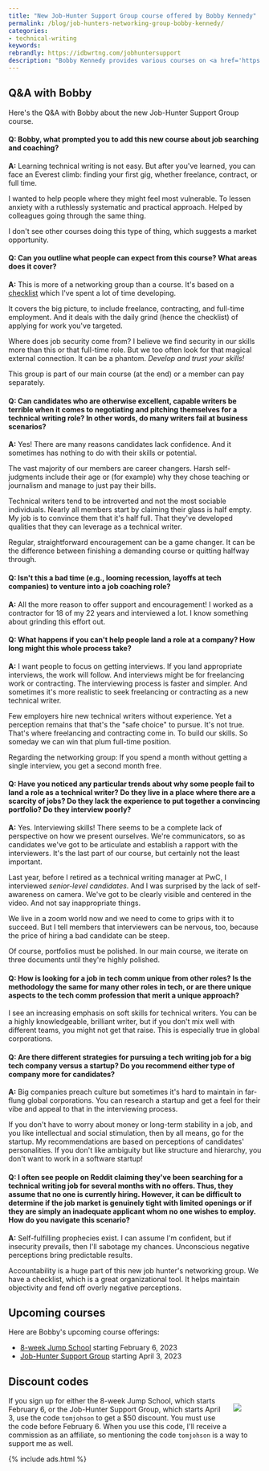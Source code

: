 ```yaml
---
title: "New Job-Hunter Support Group course offered by Bobby Kennedy"
permalink: /blog/job-hunters-networking-group-bobby-kennedy/
categories:
- technical-writing
keywords:
rebrandly: https://idbwrtng.com/jobhuntersupport
description: "Bobby Kennedy provides various courses on <a href='https://becometechnicalwriter.com/courses/'>becometechnicalwriters.com</a> to help people transition into technical writing. Previously, he mostly offered eight-week Jump School courses. Starting this spring, he's also offering a new, one-of-a-kind course called the <a href='https://becometechnicalwriter.com/courses/'>Job-Hunter Support Group</a>, which focuses on helping people find job openings for technical writers, prepare a resume and portfolio, and interview convincingly for the positions. The following is a Q&A with Bobby about the new course. (Note: This is a sponsored post.)"
---
```


## Q&A with Bobby 

Here's the Q&A with Bobby about the new Job-Hunter Support Group course.

<h4> Q: Bobby, what prompted you to add this new course about job searching and coaching? </h4>

**A:** Learning technical writing is not easy. But after you've learned, you can face an Everest climb: finding your first gig, whether freelance, contract, or full time.

I wanted to help people where they might feel most vulnerable. To lessen anxiety with a ruthlessly systematic and practical approach. Helped by colleagues going through the same thing.

I don't see other courses doing this type of thing, which suggests a market opportunity.

<h4> Q: Can you outline what people can expect from this course? What areas does it cover? </h4>

**A:** This is more of a networking group than a course. It's based on a [checklist](https://becometechnicalwriter.com/jobchecklist/) which I've spent a lot of time developing.

It covers the big picture, to include freelance, contracting, and full-time employment. And it deals with the daily grind (hence the checklist) of applying for work you've targeted.

Where does job security come from? I believe we find security in our skills more than this or that full-time role. But we too often look for that magical external connection. It can be a phantom. _Develop and trust your skills!_

This group is part of our main course (at the end) or a member can pay separately.

<h4> Q: Can candidates who are otherwise excellent, capable writers be terrible when it comes to negotiating and pitching themselves for a technical writing role? In other words, do many writers fail at business scenarios? </h4>

**A:** Yes! There are many reasons candidates lack confidence. And it sometimes has nothing to do with their skills or potential.

The vast majority of our members are career changers. Harsh self-judgments include their age or (for example) why they chose teaching or journalism and manage to just pay their bills.

Technical writers tend to be introverted and not the most sociable individuals. Nearly all members start by claiming their glass is half empty. My job is to convince them that it's half full. That they've developed qualities that they can leverage as a technical writer.

Regular, straightforward encouragement can be a game changer. It can be the difference between finishing a demanding course or quitting halfway through.

<h4> Q: Isn't this a bad time (e.g., looming recession, layoffs at tech companies) to venture into a job coaching role? </h4>

**A:** All the more reason to offer support and encouragement! I worked as a contractor for 18 of my 22 years and interviewed a lot. I know something about grinding this effort out.

<h4> Q: What happens if you can't help people land a role at a company? How long might this whole process take? </h4>

**A:** I want people to focus on getting interviews. If you land appropriate interviews, the work will follow. And interviews might be for freelancing work or contracting. The interviewing process is faster and simpler. And sometimes it's more realistic to seek freelancing or contracting as a new technical writer.

Few employers hire new technical writers without experience. Yet a perception remains that that's the "safe choice" to pursue. It's not true. That's where freelancing and contracting come in. To build our skills. So someday we can win that plum full-time position.

Regarding the networking group: If you spend a month without getting a single interview, you get a second month free.

<h4> Q: Have you noticed any particular trends about why some people fail to land a role as a technical writer? Do they live in a place where there are a scarcity of jobs? Do they lack the experience to put together a convincing portfolio? Do they interview poorly? </h4>

**A:** Yes. Interviewing skills! There seems to be a complete lack of perspective on how we present ourselves. We're communicators, so as candidates we've got to be articulate and establish a rapport with the interviewers. It's the last part of our course, but certainly not the least important.

Last year, before I retired as a technical writing manager at PwC, I interviewed _senior-level candidates_. And I was surprised by the lack of self-awareness on camera. We've got to be clearly visible and centered in the video. And not say inappropriate things.

We live in a zoom world now and we need to come to grips with it to succeed. But I tell members that interviewers can be nervous, too, because the price of hiring a bad candidate can be steep.

Of course, portfolios must be polished. In our main course, we iterate on three documents until they're highly polished.

<h4> Q: How is looking for a job in tech comm unique from other roles? Is the methodology the same for many other roles in tech, or are there unique aspects to the tech comm profession that merit a unique approach?</h4>

I see an increasing emphasis on soft skills for technical writers. You can be a highly knowledgeable, brilliant writer, but if you don't mix well with different teams, you might not get that raise. This is especially true in global corporations. 

<h4> Q: Are there different strategies for pursuing a tech writing job for a big tech company versus a startup? Do you recommend either type of company more for candidates? </h4>

**A:** Big companies preach culture but sometimes it's hard to maintain in far-flung global corporations. You can research a startup and get a feel for their vibe and appeal to that in the interviewing process.

If you don't have to worry about money or long-term stability in a job, and you like intellectual and social stimulation, then by all means, go for the startup. My recommendations are based on perceptions of candidates' personalities. If you don't like ambiguity but like structure and hierarchy, you don't want to work in a software startup!

<h4> Q: I often see people on Reddit claiming they've been searching for a technical writing job for several months with no offers. Thus, they assume that no one is currently hiring. However, it can be difficult to determine if the job market is genuinely tight with limited openings or if they are simply an inadequate applicant whom no one wishes to employ. How do you navigate this scenario? </h4>

**A:** Self-fulfilling prophecies exist. I can assume I'm confident, but if insecurity prevails, then I'll sabotage my chances. Unconscious negative perceptions bring predictable results.

Accountability is a huge part of this new job hunter's networking group. We have a checklist, which is a great organizational tool. It helps maintain objectivity and fend off overly negative perceptions.

## Upcoming courses

Here are Bobby's upcoming course offerings:

* [8-week Jump School](https://becometechnicalwriter.com/courses/) starting February 6, 2023
* [Job-Hunter Support Group](https://becometechnicalwriter.com/courses/) starting April 3, 2023

## Discount codes

<figure style="margin-left: 15px; float: right"><a href="https://becometechnicalwriter.com/courses/"><img style="max-width: 175px" src="https://cfb.rabbitloader.xyz/axrhlqj7/rls.t-nw-a28/wp-content/uploads/2023/01/8-Week-Jump-School-Image.png"></a></figure> 

If you sign up for either the 8-week Jump School, which starts February 6, or the Job-Hunter Support Group, which starts April 3, use the code `tomjohson` to get a $50 discount. You must use the code before February 6. When you use this code, I'll receive a commission as an affiliate, so mentioning the code `tomjohson` is a way to support me as well.

{% include ads.html %}
